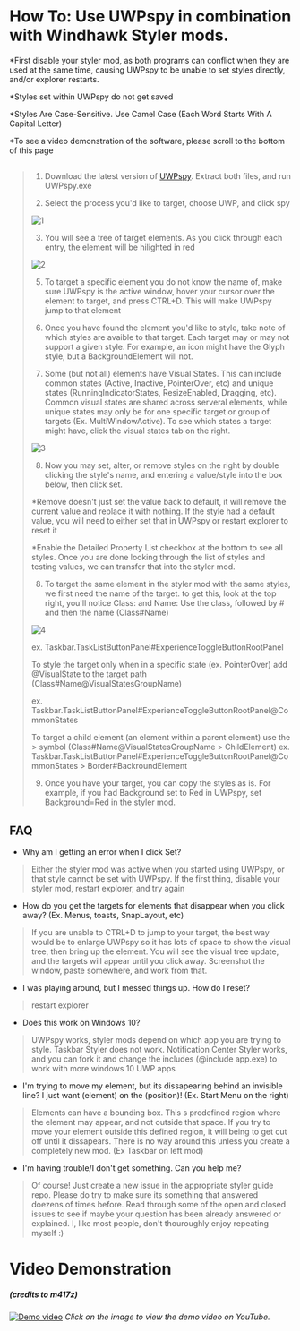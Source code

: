 # How To: Use UWPspy in combination with Windhawk Styler mods.
*First disable your styler mod, as both programs can conflict when they are used at the same time, causing UWPspy to be unable to set styles directly, and/or explorer restarts.

*Styles set within UWPspy do not get saved

*Styles Are Case-Sensitive. Use Camel Case (Each Word Starts With A Capital Letter)

*To see a video demonstration of the software, please scroll to the bottom of this page
##
> 1. Download the latest version of [UWPspy](https://ramensoftware.com/downloads/uwpspy.zip). Extract both files, and run UWPspy.exe
>
> 2. Select the process you'd like to target, choose UWP, and click spy
>
> ![1](https://github.com/user-attachments/assets/f78896e4-2fa0-49a8-b63b-bd08cec2bb42)
>
> 3. You will see a tree of target elements. As you click through each entry, the element will be hilighted in red
>    
> ![2](https://github.com/user-attachments/assets/8b88a3be-b25a-46ff-83db-edb755b87aec)
>
> 5. To target a specific element you do not know the name of, make sure UWPspy is the active window, hover your cursor over the element to target, and press CTRL+D. This will make UWPspy jump to that element
>
> 6. Once you have found the element you'd like to style, take note of which styles are avaible to that target. Each target may or may not support a given style. For example, an icon might have the Glyph style, but a BackgroundElement will not.
>
> 7. Some (but not all) elements have Visual States. This can include common states (Active, Inactive, PointerOver, etc) and unique states (RunningIndicatorStates, ResizeEnabled, Dragging, etc). Common visual states are shared across serveral elements, while unique states may only be for one specific target or group of targets (Ex. MultiWindowActive). To see which states a target might have, click the visual states tab on the right.  
>
>![3](https://github.com/user-attachments/assets/c7772887-6936-49cd-bcb3-e295905db361)
>
> 8. Now you may set, alter, or remove styles on the right by double clicking the style's name, and entering a value/style into the box below, then click set. 
>
> *Remove doesn't just set the value back to default, it will remove the current value and replace it with nothing. If the style had a default value, you will need to either set that in UWPspy or restart explorer to reset it
>
> *Enable the Detailed Property List checkbox at the bottom to see all styles. Once you are done looking through the list of styles and testing values, we can transfer that into the styler mod. 
>
> 8. To target the same element in the styler mod with the same styles, we first need the name of the target. to get this, look at the top right, you'll notice Class: and Name:
> Use the class, followed by # and then the name (Class#Name)
>
>![4](https://github.com/user-attachments/assets/b97e7a3a-6cdf-4cd9-87ce-69b56dd9eb26)
>
> ex.
> Taskbar.TaskListButtonPanel#ExperienceToggleButtonRootPanel
>
> To style the target only when in a specific state (ex. PointerOver) add @VisualState to the target path (Class#Name@VisualStatesGroupName)
>
> ex.
> Taskbar.TaskListButtonPanel#ExperienceToggleButtonRootPanel@CommonStates
>
> To target a child element (an element within a parent element) use the > symbol (Class#Name@VisualStatesGroupName > ChildElement)
> ex.
> Taskbar.TaskListButtonPanel#ExperienceToggleButtonRootPanel@CommonStates > Border#BackroundElement
> 
> 9. Once you have your target, you can copy the styles as is. For example, if you had Background set to Red in UWPspy, set Background=Red in the styler mod. 

## FAQ
- Why am I getting an error when I click Set?
> Either the styler mod was active when you started using UWPspy, or that style cannot be set with UWPspy. If the first thing, disable your styler mod, restart explorer, and try again 
- How do you get the targets for elements that disappear when you click away? (Ex. Menus, toasts, SnapLayout, etc) 
> If you are unable to CTRL+D to jump to your target, the best way would be to enlarge UWPspy so it has lots of space to show the visual tree, then bring up the element. You will see the visual tree update, and the targets will appear until you click away. Screenshot the window, paste somewhere, and work from that. 
- I was playing around, but I messed things up. How do I reset?
>  restart explorer
- Does this work on Windows 10?
>  UWPspy works, styler mods depend on which app you are trying to style. Taskbar Styler does not work. Notification Center Styler works, and you can fork it and change the includes (@include app.exe) to work with more windows 10 UWP apps
- I'm trying to move my element, but its dissapearing behind an invisible line? I just want (element) on the (position)! (Ex. Start Menu on the right) 
> Elements can have a bounding box. This s predefined region where the element may appear, and not outside that space. If you try to move your element outside this defined region, it will being to get cut off until it dissapears. There is no way around this unless you create a 
> completely new mod. (Ex Taskbar on left mod)
- I'm having trouble/I don't get something. Can you help me?
> Of course! Just create a new issue in the appropriate styler guide repo. Please do try to make sure its something that answered doezens of times before. Read through some of the open and closed issues to see if maybe your question has been already answered or explained. I, like most 
> people, don't thouroughly enjoy repeating myself :)

# Video Demonstration 
##### (credits to m417z)
[![Demo video](https://github.com/m417z/UWPSpy/raw/main/screenshot-video.png)](https://youtu.be/Zxgk_BOVpfk)
*Click on the image to view the demo video on YouTube.*
